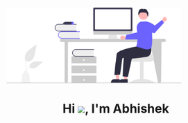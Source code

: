 <a href="#"><img width="80%" height="auto" src="./undraw_hello_re_3evm.svg" height="175px"/></a>

<h1 align="center">Hi <img src="https://raw.githubusercontent.com/MartinHeinz/MartinHeinz/master/wave.gif" width="30px">, I'm Abhishek</h1>





<!-- <div>
  <img src="./github-user-contribution.svg" alt="snake">
</div>
 -->
